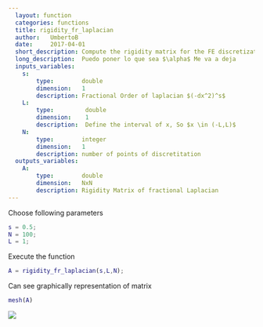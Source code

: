 ```yaml
---
  layout: function
  categories: functions
  title: rigidity_fr_laplacian
  author:   UmbertoB
  date:     2017-04-01
  short_description: Compute the rigidity matrix for the FE discretization of the fractional Laplacian  $(-dx^2)^s \in (-L,L)$.
  long_description:  Puedo poner lo que sea $\alpha$ Me va a deja
  inputs_variables:  
    s:
        type:        double
        dimension:   1
        description: Fractional Order of laplacian $(-dx^2)^s$
    L:
        type:         double
        dimension:    1
        description:  Define the interval of x, So $x \in (-L,L)$  
    N:
        type:        integer
        dimension:   1
        description: number of points of discretitation 
  outputs_variables:
    A:
        type:        double
        dimension:   NxN
        description: Rigidity Matrix of fractional Laplacian
---
```



Choose following parameters



```matlab
s = 0.5;
N = 100;
L = 1;
```


Execute the function



```matlab
A = rigidity_fr_laplacian(s,L,N);
```


Can see graphically representation of matrix



```matlab
mesh(A)
```


![](./../assets/imgs/functions/help_rigidity_fr_laplacian_01.png)



